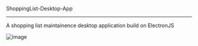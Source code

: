 ShoppingList-Desktop-App

------------------------

A shopping list maintainence desktop application build on ElectronJS


![image](https://user-images.githubusercontent.com/26179770/31354680-daad71c0-ad54-11e7-864e-f837ef16ff21.png)
